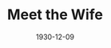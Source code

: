 ---
title: Meet the Wife
date: 1930-12-09
closing_date: 
layout: productions
featured_image: 
image_caption:
image_credit:
playbill:
category:
Theatre: Theatre Jacksonville
cast:
  Alice: Agatha Smith
  William: Carl Cesery
  Harvey Lennox: Edward Goodman
  Philip Lord: J. Ollie Edmunds
  Doris Bellamy: Nancy Hoyt
  Gregory Brown: Ralph W. Cooper, Jr.
  Victor Staunton: William G. Jeacle
  Gertrude Lennox: Winifred Snowden
crew:
  Director: Frank F. Kells
  Staging: 
    - Dick Grether
    - Milton Bacon, Jr.
  Costumes: Will Louis
understudies:
orchestra:
external_links:
---